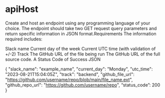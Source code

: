 # apiHost

Create and host an endpoint using any programming language of your choice.
The endpoint should take two GET request query parameters and return specific information in JSON format.Requirements
The information required includes:

Slack name
Current day of the week
Current UTC time (with validation of +/-2)
Track
The GitHub URL of the file being run
The GitHub URL of the full source code.
A  Status Code of Success
JSON

{
  "slack_name": "example_name",
  "current_day": "Monday",
  "utc_time": "2023-08-21T15:04:05Z",
  "track": "backend",
  "github_file_url": "https://github.com/username/repo/blob/main/file_name.ext",
  "github_repo_url": "https://github.com/username/repo",
  “status_code”: 200
}
